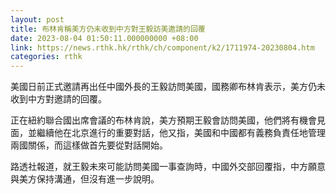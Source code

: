 ```yaml
---
layout: post
title: 布林肯稱美方仍未收到中方對王毅訪美邀請的回覆
date: 2023-08-04 01:50:11.000000000 +08:00
link: https://news.rthk.hk/rthk/ch/component/k2/1711974-20230804.htm
categories: rthk
---
```


美國日前正式邀請再出任中國外長的王毅訪問美國，國務卿布林肯表示，美方仍未收到中方對邀請的回覆。

正在紐約聯合國出席會議的布林肯說，美方預期王毅會訪問美國，他們將有機會見面，並繼續他在北京進行的重要對話，他又指，美國和中國都有義務負責任地管理兩國關係，而這樣做首先要從對話開始。

路透社報道，就王毅未來可能訪問美國一事查詢時，中國外交部回覆指，中方願意與美方保持溝通，但沒有進一步說明。
